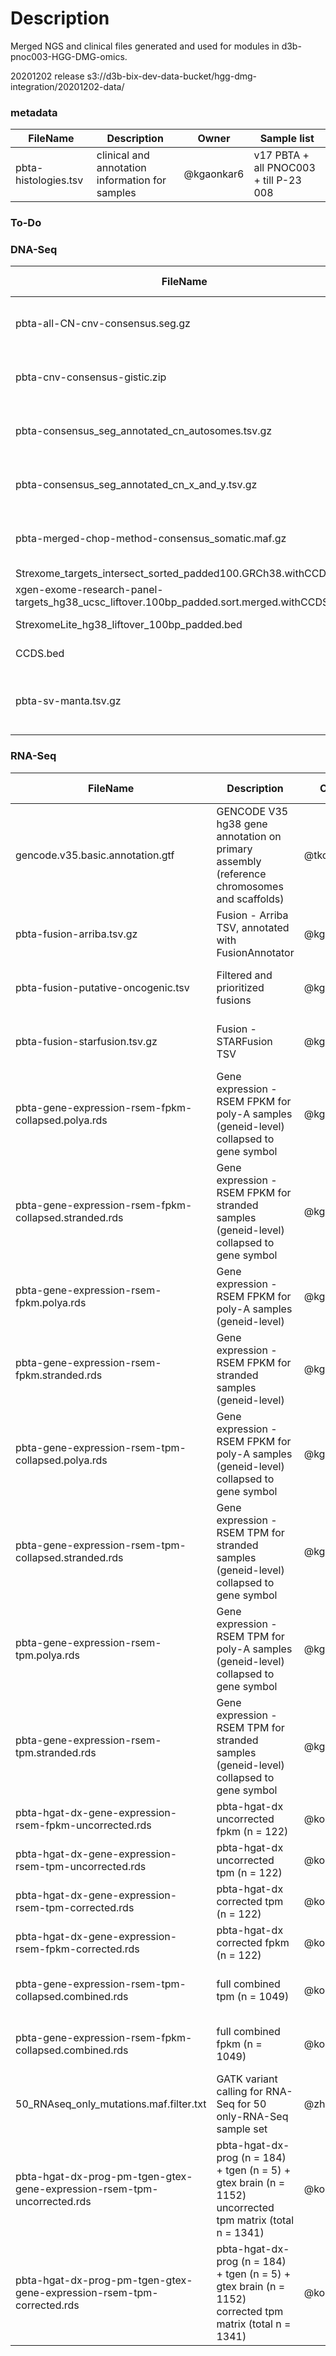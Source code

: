 # Description 
Merged NGS and clinical files generated and used for modules in d3b-pnoc003-HGG-DMG-omics. 

20201202 release  s3://d3b-bix-dev-data-bucket/hgg-dmg-integration/20201202-data/

### metadata
FileName |  Description | Owner | Sample list
--- | --- | --- | ---
pbta-histologies.tsv | clinical and annotation information for samples | @kgaonkar6 | v17 PBTA + all PNOC003 + till P-23 008



### To-Do 

### DNA-Seq

FileName |  Description | Owner | Sample list
--- | --- | --- | ---
pbta-all-CN-cnv-consensus.seg.gz |consensus CNV files including neutral copy number| @zhangb1 | v17 PBTA + PNOC003 + 21 008
pbta-cnv-consensus-gistic.zip | gistic file | @zhangb1 | v17 PBTA + PNOC003 + 21 008
pbta-consensus_seg_annotated_cn_autosomes.tsv.gz | consensus CNV from open PBTA method| @zhangb1 | v17 PBTA + PNOC003 + 21 008
pbta-consensus_seg_annotated_cn_x_and_y.tsv.gz | consensus CNV from open PBTA method chr X and Y | @zhangb1 | v17 PBTA + PNOC003 + 21 008
pbta-merged-chop-method-consensus_somatic.maf.gz | merged maf file from CHOP method 2 of 4  | @zhangb1 | v17 PBTA + PNOC003 + 21 008
Strexome_targets_intersect_sorted_padded100.GRCh38.withCCDS.bed |  Strexome bed that is intersected with CCDS BED | @tkoganti | 
xgen-exome-research-panel-targets_hg38_ucsc_liftover.100bp_padded.sort.merged.withCCDS.bed | PNOC008 BED intersected with CCDS | @tkognati |  
StrexomeLite_hg38_liftover_100bp_padded.bed | hg38 targeted panel regions used for all variant callers, each region padded by 100 bp | @tkoganti | 
CCDS.bed | Coding genes list from  https://ftp.ncbi.nlm.nih.gov/pub/CCDS/current_human/CCDS.current.txt| @tkoganti | 
pbta-sv-manta.tsv.gz | manta SV annotated by annotSV | @zhangb1 @kgaonkar6 | v17 PBTA + PNOC003 + 2 WGS 008

### RNA-Seq 

FileName |  Description | Owner | Sample list 
--- | --- | --- | ---
gencode.v35.basic.annotation.gtf | GENCODE V35 hg38 gene annotation on primary assembly (reference chromosomes and scaffolds) | @tkoganti | NA
pbta-fusion-arriba.tsv.gz | Fusion - Arriba TSV, annotated with FusionAnnotator | @kgaonkar6 | v17 PBTA + PNOC003 + 21 008
pbta-fusion-putative-oncogenic.tsv | Filtered and prioritized fusions | @kgaonkar6 |  v17 PBTA + PNOC003 + 21 008
pbta-fusion-starfusion.tsv.gz | Fusion - STARFusion TSV | @kgaonkar6 | v17 PBTA + PNOC003 + 21 008
pbta-gene-expression-rsem-fpkm-collapsed.polya.rds | Gene expression - RSEM FPKM for poly-A samples (geneid-level) collapsed to gene symbol | @kgaonkar6 | v17 PBTA + PNOC003 + 21 008
pbta-gene-expression-rsem-fpkm-collapsed.stranded.rds | Gene expression - RSEM FPKM for stranded  samples (geneid-level) collapsed to gene symbol | @kgaonkar6 | v17 PBTA + PNOC003 + 21 008
pbta-gene-expression-rsem-fpkm.polya.rds | Gene expression - RSEM FPKM for poly-A samples (geneid-level) | @kgaonkar6 | v17 PBTA + PNOC003 + 21 008
pbta-gene-expression-rsem-fpkm.stranded.rds | Gene expression - RSEM FPKM for stranded  samples (geneid-level) | @kgaonkar6 | v17 PBTA + PNOC003 + 21 008
pbta-gene-expression-rsem-tpm-collapsed.polya.rds | Gene expression - RSEM FPKM for poly-A samples (geneid-level) collapsed to gene symbol | @kgaonkar6 | v17 PBTA + PNOC003 + 21 008
pbta-gene-expression-rsem-tpm-collapsed.stranded.rds | Gene expression - RSEM TPM for stranded  samples (geneid-level) collapsed to gene symbol | @kgaonkar6 | v17 PBTA + PNOC003 + 21 008
pbta-gene-expression-rsem-tpm.polya.rds | Gene expression - RSEM TPM for poly-A samples (geneid-level) collapsed to gene symbol | @kgaonkar6 | v17 PBTA + PNOC003 + 21 008
pbta-gene-expression-rsem-tpm.stranded.rds | Gene expression - RSEM TPM for stranded  samples (geneid-level) collapsed to gene symbol  | @kgaonkar6 | v17 PBTA + PNOC003 + 21 008
pbta-hgat-dx-gene-expression-rsem-fpkm-uncorrected.rds | pbta-hgat-dx uncorrected fpkm (n = 122) | @komalsrathi  | pbta-hgat-dx n = 122
pbta-hgat-dx-gene-expression-rsem-tpm-uncorrected.rds | pbta-hgat-dx uncorrected tpm  (n = 122) | @komalsrathi  | pbta-hgat-dx n = 122
pbta-hgat-dx-gene-expression-rsem-tpm-corrected.rds | pbta-hgat-dx corrected tpm (n = 122) | @komalsrathi | pbta-hgat-dx n = 122
pbta-hgat-dx-gene-expression-rsem-fpkm-corrected.rds | pbta-hgat-dx corrected fpkm (n = 122) | @komalsrathi | pbta-hgat-dx n = 122
pbta-gene-expression-rsem-tpm-collapsed.combined.rds | full combined tpm (n = 1049) | @komalsrathi |  v17 PBTA + PNOC003 + 21 008
pbta-gene-expression-rsem-fpkm-collapsed.combined.rds | full combined fpkm (n = 1049) | @komalsrathi |  v17 PBTA + PNOC003 + 21 008
50_RNAseq_only_mutations.maf.filter.txt | GATK variant calling for RNA-Seq for 50 only-RNA-Seq sample set | @zhangb1 | 50 RNA-Seq samples from v17PBTA
pbta-hgat-dx-prog-pm-tgen-gtex-gene-expression-rsem-tpm-uncorrected.rds | pbta-hgat-dx-prog (n = 184) + tgen (n = 5) + gtex brain (n = 1152) uncorrected tpm matrix (total n = 1341) | @komalsrathi | pbta-hgat-dx-prog (n = 184) + tgen (n = 5) + gtex brain (n = 1152)
pbta-hgat-dx-prog-pm-tgen-gtex-gene-expression-rsem-tpm-corrected.rds | pbta-hgat-dx-prog (n = 184) + tgen (n = 5) + gtex brain (n = 1152) corrected tpm matrix (total n = 1341) | @komalsrathi | pbta-hgat-dx-prog (n = 184) + tgen (n = 5) + gtex brain (n = 1152)
